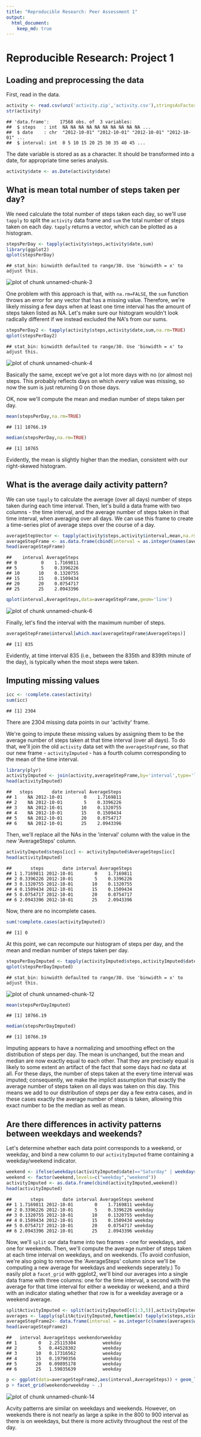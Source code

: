 ```yaml
---
title: "Reproducible Research: Peer Assessment 1"
output: 
  html_document:
    keep_md: true
---
```


Reproducible Research: Project 1
============================================

## Loading and preprocessing the data
First, read in the data. 

```r
activity <- read.csv(unz('activity.zip','activity.csv'),stringsAsFactors=FALSE)
str(activity)
```

```
## 'data.frame':	17568 obs. of  3 variables:
##  $ steps   : int  NA NA NA NA NA NA NA NA NA NA ...
##  $ date    : chr  "2012-10-01" "2012-10-01" "2012-10-01" "2012-10-01" ...
##  $ interval: int  0 5 10 15 20 25 30 35 40 45 ...
```
  
The date variable is stored as as a character. It should be transformed into a date, for appropriate time series analysis. 

```r
activity$date <- as.Date(activity$date)
```


## What is mean total number of steps taken per day?
We need calculate the total number of steps taken each day, so we'll use `tapply` to split the `activity` data frame and `sum` the total number of steps taken on each day. `tapply` returns a vector, which can be plotted as a histogram.

```r
stepsPerDay <- tapply(activity$steps,activity$date,sum)
library(ggplot2)
qplot(stepsPerDay)
```

```
## stat_bin: binwidth defaulted to range/30. Use 'binwidth = x' to adjust this.
```

![plot of chunk unnamed-chunk-3](figure/unnamed-chunk-3-1.png) 

One problem with this approach is that, with `na.rm=FALSE`, the `sum` function throws an error for any vector that has a missing value. Therefore, we're likely missing a few days when at least one time interval has the amount of steps taken listed as NA. Let's make sure our histogram wouldn't look radically different if we instead excluded the NA's from our sums.

```r
stepsPerDay2 <- tapply(activity$steps,activity$date,sum,na.rm=TRUE)
qplot(stepsPerDay2)
```

```
## stat_bin: binwidth defaulted to range/30. Use 'binwidth = x' to adjust this.
```

![plot of chunk unnamed-chunk-4](figure/unnamed-chunk-4-1.png) 

Basically the same, except we've got a lot more days with no (or almost no) steps. This probably reflects days on which *every* value was missing, so now the sum is just returning 0 on those days.  

OK, now we'll compute the mean and median number of steps taken per day.

```r
mean(stepsPerDay,na.rm=TRUE)
```

```
## [1] 10766.19
```

```r
median(stepsPerDay,na.rm=TRUE)
```

```
## [1] 10765
```

Evidently, the mean is slightly higher than the median, consistent with our right-skewed histogram.


## What is the average daily activity pattern?
We can use `tapply` to calculate the average (over all days) number of steps taken during each time interval. Then, let's build a data frame with two columns - the time interval, and the average number of steps taken in that time interval, when averaging over all days. We can use this frame to create a time-series plot of average steps over the course of a day.

```r
averageStepVector <- tapply(activity$steps,activity$interval,mean,na.rm=TRUE)
averageStepFrame <- as.data.frame(cbind(interval = as.integer(names(averageStepVector)),AverageSteps = averageStepVector))
head(averageStepFrame)
```

```
##    interval AverageSteps
## 0         0    1.7169811
## 5         5    0.3396226
## 10       10    0.1320755
## 15       15    0.1509434
## 20       20    0.0754717
## 25       25    2.0943396
```

```r
qplot(interval,AverageSteps,data=averageStepFrame,geom='line')
```

![plot of chunk unnamed-chunk-6](figure/unnamed-chunk-6-1.png) 

Finally, let's find the interval with the maximum number of steps.


```r
averageStepFrame$interval[which.max(averageStepFrame$AverageSteps)]
```

```
## [1] 835
```
Evidently, at time interval 835 (i.e., between the 835th and 839th minute of the day), is typically when the most steps were taken.


## Imputing missing values

```r
icc <- !complete.cases(activity)
sum(icc)
```

```
## [1] 2304
```
There are 2304 missing data points in our 'activity' frame. 

We're going to impute these missing values by assigning them to be the average number of steps taken at that time interval (over all days). To do that, we'll join the old  `activity` data set with the `averageStepFrame`, so that our new frame - `activityImputed` - has a fourth column corresponding to the mean of the time interval.

```r
library(plyr)
activityImputed <- join(activity,averageStepFrame,by='interval',type='left')
head(activityImputed)
```

```
##   steps       date interval AverageSteps
## 1    NA 2012-10-01        0    1.7169811
## 2    NA 2012-10-01        5    0.3396226
## 3    NA 2012-10-01       10    0.1320755
## 4    NA 2012-10-01       15    0.1509434
## 5    NA 2012-10-01       20    0.0754717
## 6    NA 2012-10-01       25    2.0943396
```
Then, we'll replace all the NAs in the 'interval' column with the value in the new 'AverageSteps' column.

```r
activityImputed$steps[icc] <- activityImputed$AverageSteps[icc]
head(activityImputed)
```

```
##       steps       date interval AverageSteps
## 1 1.7169811 2012-10-01        0    1.7169811
## 2 0.3396226 2012-10-01        5    0.3396226
## 3 0.1320755 2012-10-01       10    0.1320755
## 4 0.1509434 2012-10-01       15    0.1509434
## 5 0.0754717 2012-10-01       20    0.0754717
## 6 2.0943396 2012-10-01       25    2.0943396
```
Now, there are no incomplete cases.

```r
sum(!complete.cases(activityImputed))
```

```
## [1] 0
```

At this point, we can recompute our histogram of steps per day, and the mean and median number of steps taken per day.


```r
stepsPerDayImputed <- tapply(activityImputed$steps,activityImputed$date,sum)
qplot(stepsPerDayImputed)
```

```
## stat_bin: binwidth defaulted to range/30. Use 'binwidth = x' to adjust this.
```

![plot of chunk unnamed-chunk-12](figure/unnamed-chunk-12-1.png) 

```r
mean(stepsPerDayImputed)
```

```
## [1] 10766.19
```

```r
median(stepsPerDayImputed)
```

```
## [1] 10766.19
```
Imputing appears to have a normalizing and smoothing effect on the distribution of steps per day. The mean is unchanged, but the mean and median are now exactly equal to each other. That they are precisely equal is likely to some extent an artifact of the fact that some days had *no* data at all. For these days, the number of steps taken at the every time interval was imputed; consequently, we make the implicit assumption that exactly the average number of steps taken on all days was taken on this day. This means we add to our distribution of steps per day a few extra cases, and in these cases exactly the average number of steps is taken, allowing this exact number to be the median as well as mean.


## Are there differences in activity patterns between weekdays and weekends?
Let's determine whether each data point corresponds to a weekend, or weekday, and bind a new column to our `activityImputed` frame containing a weekday/weekend indicator.


```r
weekend <- ifelse(weekdays(activityImputed$date)=="Saturday" | weekdays(activityImputed$date)=="Sunday","weekend","weekday")
weekend <- factor(weekend,levels=c("weekday","weekend"))
activityImputed <- as.data.frame(cbind(activityImputed,weekend))
head(activityImputed)
```

```
##       steps       date interval AverageSteps weekend
## 1 1.7169811 2012-10-01        0    1.7169811 weekday
## 2 0.3396226 2012-10-01        5    0.3396226 weekday
## 3 0.1320755 2012-10-01       10    0.1320755 weekday
## 4 0.1509434 2012-10-01       15    0.1509434 weekday
## 5 0.0754717 2012-10-01       20    0.0754717 weekday
## 6 2.0943396 2012-10-01       25    2.0943396 weekday
```

Now, we'll `split` our data frame into two frames - one for weekdays, and one for weekends. Then, we'll compute the average number of steps taken at each time interval on weekdays, and on weekends. (To avoid confusion, we're also going to remove the 'AverageSteps' column since we'll be computing a new average for weekdays and weekends seperately.) To easily plot a `facet_grid` with ggplot2, we'll bind our averages into a single data frame with three columns: one for the time interval, a second with the average for that time interval for either a weekday or weekend, and a third with an indicator stating whether that row is for a weekday average or a weekend average.


```r
splitActivityImputed <- split(activityImputed[c(1:3,5)],activityImputed$weekend)
averages <- lapply(splitActivityImputed,function(x) tapply(x$steps,x$interval,mean,na.rm=TRUE))
averageStepFrame2<- data.frame(interval = as.integer(c(names(averages$weekday),names(averages$weekend))),AverageSteps=c(averages$weekday,averages$weekend),weekendorweekday=c(rep("weekday",length(averages$weekday)),rep("weekend",length(averages$weekend))))
head(averageStepFrame2)
```

```
##   interval AverageSteps weekendorweekday
## 1        0   2.25115304          weekday
## 2        5   0.44528302          weekday
## 3       10   0.17316562          weekday
## 4       15   0.19790356          weekday
## 5       20   0.09895178          weekday
## 6       25   1.59035639          weekday
```

```r
p <- ggplot(data=averageStepFrame2,aes(interval,AverageSteps)) + geom_line()
p + facet_grid(weekendorweekday ~ .)
```

![plot of chunk unnamed-chunk-14](figure/unnamed-chunk-14-1.png) 

Acvity patterns are similar on weekdays and weekends. However, on weekends there is not nearly as large a spike in the 800 to 900 interval as there is on weekdays, but there is more activity throughout the rest of the day.
